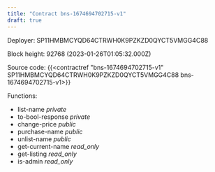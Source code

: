 ```yaml
---
title: "Contract bns-1674694702715-v1"
draft: true
---
```

Deployer: SP11HMBMCYQD64CTRWH0K9PZKZD0QYCT5VMGG4C88


 



Block height: 92768 (2023-01-26T01:05:32.000Z)

Source code: {{<contractref "bns-1674694702715-v1" SP11HMBMCYQD64CTRWH0K9PZKZD0QYCT5VMGG4C88 bns-1674694702715-v1>}}

Functions:

* list-name _private_
* to-bool-response _private_
* change-price _public_
* purchase-name _public_
* unlist-name _public_
* get-current-name _read_only_
* get-listing _read_only_
* is-admin _read_only_
